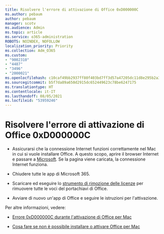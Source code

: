 ```yaml
---
title: Risolvere l'errore di attivazione di Office 0xD000000C
ms.author: pebaum
author: pebaum
manager: scotv
ms.audience: Admin
ms.topic: article
ms.service: o365-administration
ROBOTS: NOINDEX, NOFOLLOW
localization_priority: Priority
ms.collection: Adm_O365
ms.custom:
- "9002310"
- "4487"
- "3496"
- "2000021"
ms.openlocfilehash: c10caf49bb2937ff80f403bd7ff3d57a47205dc11d8e295b2a34ddacf0eacfad
ms.sourcegitcommit: b5f7da89a650d2915dc652449623c78be6247175
ms.translationtype: HT
ms.contentlocale: it-IT
ms.lasthandoff: 08/05/2021
ms.locfileid: "53959246"
---
```

# <a name="resolve-office-activation-error-0xd000000c"></a>Risolvere l'errore di attivazione di Office 0xD000000C

- Assicurarsi che la connessione Internet funzioni correttamente nel Mac in cui si vuole installare Office. A questo scopo, aprire il browser Internet e passare a [Microsoft](https://www.microsoft.com). Se la pagina viene caricata, la connessione Internet funziona.

- Chiudere tutte le app di Microsoft 365.

- Scaricare ed eseguire lo [strumento di rimozione delle licenze](https://go.microsoft.com/fwlink/?linkid=849815) per rimuovere tutte le voci del portachiavi di Office.

- Avviare di nuovo un'app di Office e seguire le istruzioni per l'attivazione.

Per altre informazioni, vedere:

- [Errore 0xD000000C durante l'attivazione di Office per Mac](https://support.office.com/article/error-0xd000000c-when-activating-office-for-mac-da865931-4658-4829-ba2d-8133390c6d25)

- [Cosa fare se non è possibile installare o attivare Office per Mac](https://support.office.com/article/what-to-try-if-you-can-t-install-or-activate-office-for-mac-5efba2b4-b1e6-4e5f-bf3c-6ab945d03dea)

